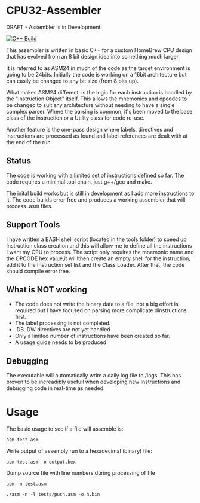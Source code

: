 # CPU32-Assembler

DRAFT - Assembler is in Development.

[![C++ Build](https://github.com/z900collector/CPU32-Assembler/actions/workflows/c-cpp.yml/badge.svg)](https://github.com/z900collector/CPU32-Assembler/actions/workflows/c-cpp.yml)

This assembler is written in basic C++ for a custom HomeBrew CPU design that has evolved from an 8 bit design idea into something much larger. 

It is referred to as ASM24 in much of the code as the target environment is going to be 24bits. Initially the code is working on a 16bit architecture but can easily be changed to any bit size (from 8 bits up).

What makes ASM24 different, is the logic for each instruction is handled by the "Instruction Object" itself. This allows the mnemonics and opcodes to be changed to suit any architecture without needing to have a single complex parser. Where the parsing is common, it's been moved to the base class of the instruction or a Utility class for code re-use.

Another feature is the one-pass design where labels, directives and instructions are processed as found and label references are dealt with at the end of the run.


## Status

The code is working with a limited set of instructions defined so far. The code requires a minimal tool chain, just g++/gcc and make.

The inital build works but is still in development as I add more instructions to it. The code builds error free and produces a working assembler that will process .asm files.


## Support Tools

I have written a BASH shell script (located in the tools folder) to speed up Instruction class creation and this will allow me to define all the instructions I want my CPU to process. The script only requires the mnemonic name and the OPCODE hex value,it wil lthen create an empty shell for the instruction, add it to the Instruction set list and the Class Loader. After that, the code should compile error free.


## What is NOT working

* The code does not write the binary data to a file, not a big effort is required but I have focused on parsing more complicate dinstructions first.
* The label processing is not completed.
* .DB .DW directives are not yet handled 
* Only a limited number of instructions have been created so far.
* A usage guide needs to be produced

## Debugging

The executable will automatically write a daily log file to /logs. This has proven to be increadibly usefull when developing new Instructions and debugging code in real-time as needed.

# Usage

The basic usage to see if a file will assemble is:
```
asm test.asm
```

Write output of assembly run to a hexadecimal (binary) file:

```
asm test.asm -o output.hex
```

Dump source file with line numbers during processing of file
```
asm -n test.asm
```


```
./asm -n -l tests/push.asm -o h.bin
```

